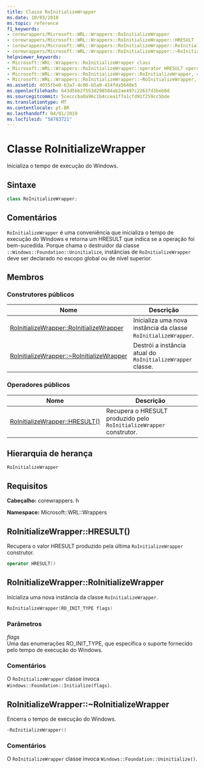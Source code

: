 ```yaml
---
title: Classe RoInitializeWrapper
ms.date: 10/03/2018
ms.topic: reference
f1_keywords:
- corewrappers/Microsoft::WRL::Wrappers::RoInitializeWrapper
- corewrappers/Microsoft::WRL::Wrappers::RoInitializeWrapper::HRESULT
- corewrappers/Microsoft::WRL::Wrappers::RoInitializeWrapper::RoInitializeWrapper
- corewrappers/Microsoft::WRL::Wrappers::RoInitializeWrapper::~RoInitializeWrapper
helpviewer_keywords:
- Microsoft::WRL::Wrappers::RoInitializeWrapper class
- Microsoft::WRL::Wrappers::RoInitializeWrapper::operator HRESULT operator
- Microsoft::WRL::Wrappers::RoInitializeWrapper::RoInitializeWrapper, constructor
- Microsoft::WRL::Wrappers::RoInitializeWrapper::~RoInitializeWrapper, destructor
ms.assetid: 4055fbe0-63a7-4c06-b5a0-414fda5640e5
ms.openlocfilehash: b43d5bb2f553d298584ab2ae497c22637d3beb0d
ms.sourcegitcommit: 5cecccba0a96c1b4ccea1f7a1cfd91f259cc5bde
ms.translationtype: MT
ms.contentlocale: pt-BR
ms.lasthandoff: 04/01/2019
ms.locfileid: "58783721"
---
```

# <a name="roinitializewrapper-class"></a>Classe RoInitializeWrapper

Inicializa o tempo de execução do Windows.

## <a name="syntax"></a>Sintaxe

```cpp
class RoInitializeWrapper;
```

## <a name="remarks"></a>Comentários

`RoInitializeWrapper` é uma conveniência que inicializa o tempo de execução do Windows e retorna um HRESULT que indica se a operação foi bem-sucedida. Porque chama o destruidor da classe `::Windows::Foundation::Uninitialize`, instâncias de `RoInitializeWrapper` deve ser declarado no escopo global ou de nível superior.

## <a name="members"></a>Membros

### <a name="public-constructors"></a>Construtores públicos

Nome                                                                    | Descrição
----------------------------------------------------------------------- | -----------------------------------------------------------------
[RoInitializeWrapper::RoInitializeWrapper](#roinitializewrapper)        | Inicializa uma nova instância da classe `RoInitializeWrapper`.
[RoInitializeWrapper::~RoInitializeWrapper](#tilde-roinitializewrapper) | Destrói a instância atual do `RoInitializeWrapper` classe.

### <a name="public-operators"></a>Operadores públicos

Nome                                       | Descrição
------------------------------------------ | ------------------------------------------------------------------------
[RoInitializeWrapper::HRESULT()](#hresult) | Recupera o HRESULT produzido pelo `RoInitializeWrapper` construtor.

## <a name="inheritance-hierarchy"></a>Hierarquia de herança

`RoInitializeWrapper`

## <a name="requirements"></a>Requisitos

**Cabeçalho:** corewrappers. h

**Namespace:** Microsoft::WRL::Wrappers

## <a name="hresult"></a>RoInitializeWrapper::HRESULT()

Recupera o valor HRESULT produzido pela última `RoInitializeWrapper` construtor.

```cpp
operator HRESULT()
```

## <a name="roinitializewrapper"></a>RoInitializeWrapper::RoInitializeWrapper

Inicializa uma nova instância da classe `RoInitializeWrapper`.

```cpp
RoInitializeWrapper(RO_INIT_TYPE flags)
```

### <a name="parameters"></a>Parâmetros

*flags*<br/>
Uma das enumerações RO_INIT_TYPE, que especifica o suporte fornecido pelo tempo de execução do Windows.

### <a name="remarks"></a>Comentários

O `RoInitializeWrapper` classe invoca `Windows::Foundation::Initialize(flags)`.

## <a name="tilde-roinitializewrapper"></a>RoInitializeWrapper::~RoInitializeWrapper

Encerra o tempo de execução do Windows.

```cpp
~RoInitializeWrapper()
```

### <a name="remarks"></a>Comentários

O `RoInitializeWrapper` classe invoca `Windows::Foundation::Uninitialize()`.
